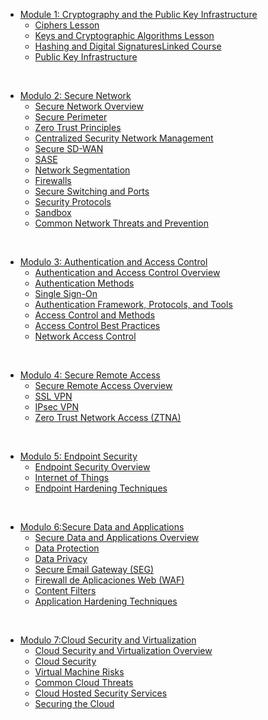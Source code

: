 - [Module 1: Cryptography and the Public Key Infrastructure](Cryptography-and-the-Public-Key-Infrastructure.md)
    - [Ciphers Lesson](Cryptography-and-the-Public-Key-Infrastructure.md/##Ciphers-Lesson)
    - [Keys and Cryptographic Algorithms Lesson](Cryptography-and-the-Public-Key-Infrastructure.md/##Keys-and-Cryptographic-Algorithms-Lesson)
    - [Hashing and Digital SignaturesLinked Course](Cryptography-and-the-Public-Key-Infrastructure.md/##Hashing-and-Digital-SignaturesLinked-Course)
    - [Public Key Infrastructure](Cryptography-and-the-Public-Key-Infrastructure.md/#Public-Key-Infrastructure)

<br>

- [Modulo 2: Secure Network](Secure-Network.md)
    - [Secure Network Overview](Secure-Network.md/##Secure-Network-Overview)
    - [Secure Perimeter](Secure-Network.md/##Secure-Perimeter)
    - [Zero Trust Principles](Secure-Network.md/##Zero-Trust-Principles)
    - [Centralized Security Network Management](Secure-Network.md/##Centralized-Security-Network-Management)
    - [Secure SD-WAN](Secure-Network.md/##Secure-SD-WAN)
    - [SASE](Secure-Network.md/##SASE)
    - [Network Segmentation](Secure-Network.md/##Network-Segmentation)
    - [Firewalls](Secure-Network.md/##Firewalls)
    - [Secure Switching and Ports](Secure-Network.md/##Secure-Switching-and-Ports)
    - [Security Protocols](Secure-Network.md/##Security-Protocols)
    - [Sandbox](Secure-Network.md/##Sandbox)
    - [Common Network Threats and Prevention](Secure-Network.md/##Common-Network-Threats-and-Prevention)

<br>

- [Modulo 3: Authentication and Access Control](Authentication-and-Access-Control.md)
    - [Authentication and Access Control Overview](Authentication-and-Access-Control.md/##Authentication-and-Access-Control-Overview)
    - [Authentication Methods](Authentication-and-Access-Control.md/##Authentication-Methods)
    - [Single Sign-On](Authentication-and-Access-Control.md/##Single-Sign-On)
    - [Authentication Framework, Protocols, and Tools](Authentication-and-Access-Control.md/##Authentication-Framework,-Protocols,-and-Tools)
    - [Access Control and Methods](Authentication-and-Access-Control.md/##Access-Control-and-Methods)
    - [Access Control Best Practices](Authentication-and-Access-Control.md/##Access-Control-Best-Practices)
    - [Network Access Control](Authentication-and-Access-Control.md/##Network-Access-Control)

<br>

- [Modulo 4: Secure Remote Access](Secure-Remote-Access.md)
    - [Secure Remote Access Overview](Secure-Remote-Access.md/##-Secure-Remote-Access-Overview)
    - [SSL VPN](Secure-Remote-Access.md/##-SSL-VPN)
    - [IPsec VPN](Secure-Remote-Access.md/##-IPsec-VPN)
    - [Zero Trust Network Access (ZTNA)](Secure-Remote-Access.md/Zero-Trust-Network-Access-(ZTNA))

<br>

- [Modulo 5: Endpoint Security](Endpoint-Security.md)
    - [Endpoint Security Overview](Endpoint-Security.md/##Endpoint-Security-Overview)
    - [Internet of Things](Endpoint-Security.md/##Internet-of-Things)
    - [Endpoint Hardening Techniques](Endpoint-Security.md/##Endpoint-Hardening-Techniques)

<br>

- [Modulo 6:Secure Data and Applications](Secure-Data-and-Applications.md)
    - [Secure Data and Applications Overview](Secure-Data-and-Applications.md/##Secure-Data-and-Applications-Overview)
    - [Data Protection](Secure-Data-and-Applications.md/##Data-Protection)
    - [Data Privacy](Secure-Data-and-Applications.md/##Data-Privacy)
    - [Secure Email Gateway (SEG)](Secure-Data-and-Applications.md/##Secure-Email-Gateway-(SEG))
    - [Firewall de Aplicaciones Web (WAF)](Secure-Data-and-Applications.md/##Firewall-de-Aplicaciones-Web-(WAF))
    - [Content Filters](Secure-Data-and-Applications.md/##Content-Filters)
    - [Application Hardening Techniques](Secure-Data-and-Applications.md/##Application-Hardening-Techniques)

<br>

- [Modulo 7:Cloud Security and Virtualization](Cloud-Security-and-Virtualization.md/)
    - [Cloud Security and Virtualization Overview](Cloud-Security-and-Virtualization.md/##Cloud-Security-and-Virtualization-Overview)
    - [Cloud Security](Cloud-Security-and-Virtualization.md/##Cloud-Security)
    - [Virtual Machine Risks](Cloud-Security-and-Virtualization.md/##Virtual-Machine-Risks)
    - [Common Cloud Threats](Cloud-Security-and-Virtualization.md/##Common-Cloud-Threats)
    - [Cloud Hosted Security Services](Cloud-Security-and-Virtualization.md/##Cloud-Hosted-Security-Services)
    - [Securing the Cloud](Cloud-Security-and-Virtualization.md/##Securing-the-Cloud)